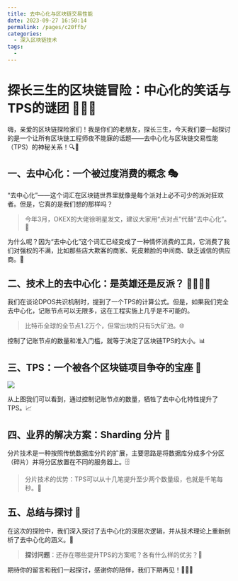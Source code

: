 ```yaml
---
title: 去中心化与区块链交易性能
date: 2023-09-27 16:50:14
permalink: /pages/c20ffb/
categories: 
  - 深入区块链技术
tags: 
  - 
---
```

# 探长三生的区块链冒险：中心化的笑话与TPS的谜团 🕵️‍♂️🚀

嗨，亲爱的区块链探险家们！我是你们的老朋友，探长三生，今天我们要一起探讨的是一个让所有区块链工程师夜不能寐的话题——去中心化与区块链交易性能（TPS）的神秘关系！🔍🚀

## 一、去中心化：一个被过度消费的概念 🎭

“去中心化”——这个词汇在区块链世界里就像是每个派对上必不可少的派对狂欢者。但是，它真的是我们想的那样吗？

> 今年3月，OKEX的大佬徐明星发文，建议大家用“点对点”代替“去中心化”。🔄

为什么呢？因为“去中心化”这个词汇已经变成了一种情怀消费的工具，它消费了我们对强权的不满，比如那些店大欺客的商家、死皮赖脸的中间商、缺乏诚信的供应商。😤

## 二、技术上的去中心化：是英雄还是反派？ 🦸‍♂️🦹‍♂️

我们在谈论DPOS共识机制时，提到了一个TPS的计算公式。但是，如果我们完全去中心化，记账节点可以无限多，这在工程实施上几乎是不可能的。

> 比特币全球的全节点1.2万个，但常出块的只有5大矿池。🌐

控制了记账节点的数量和准入门槛，就等于决定了区块链TPS的大小。📊

## 三、TPS：一个被各个区块链项目争夺的宝座 🏰

![](https://static001.geekbang.org/resource/image/d8/a6/d8e96d2e77a564dcbb10a309baac2aa6.png?wh=918*250)

从上图我们可以看到，通过控制记账节点的数量，牺牲了去中心化特性提升了TPS。📈

## 四、业界的解决方案：Sharding 分片 🧩

分片技术是一种按照传统数据库分片的扩展，主要思路是将数据库分成多个分区（碎片）并将分区放置在不同的服务器上。🗄️

> 分片技术的优势：TPS可以从十几笔提升至少两个数量级，也就是千笔每秒。🚀

## 五、总结与探讨 🧐

在这次的探险中，我们深入探讨了去中心化的深层次逻辑，并从技术理论上重新剖析了去中心化的涵义。📘

> **探讨问题**：还存在哪些提升TPS的方案呢？各有什么样的优劣？🤔

期待你的留言和我们一起探讨，感谢你的陪伴，我们下期再见！👋🕵️‍♂️
